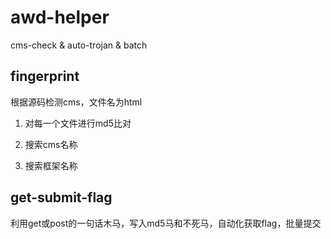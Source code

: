 # awd-helper

cms-check &amp; auto-trojan &amp; batch

## fingerprint

根据源码检测cms，文件名为html

1. 对每一个文件进行md5比对

2. 搜索cms名称

3. 搜索框架名称

## get-submit-flag

利用get或post的一句话木马，写入md5马和不死马，自动化获取flag，批量提交
